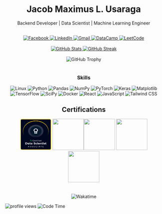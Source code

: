 <h1 align="center">Jacob Maximus L. Usaraga</h1>
<div align="center">
  <p>Backend Developer | Data Scientist | Machine Learning Engineer </p>
</div>
<br>

<div align="center">
  <a href="https://www.facebook.com/profile.php?id=100072172583649" target="_blank">
    <img src="https://img.shields.io/badge/Facebook-1877F2?style=for-the-badge&logo=facebook&logoColor=white" alt="Facebook"/>
  </a>
  <a href="https://www.linkedin.com/in/jacob-maximus-usaraga-00565b220/">
    <img src="https://img.shields.io/badge/LinkedIn-0077B5?style=for-the-badge&logo=linkedin&logoColor=white" alt="LinkedIn"/>
  </a>
  <a href="mailto:jlusaraga@up.edu.ph">
    <img src="https://img.shields.io/badge/Gmail-D14836?style=for-the-badge&logo=gmail&logoColor=white" alt="Gmail"/>
  </a>
  <a href="https://www.datacamp.com/portfolio/jlusaraga">
    <img src="https://img.shields.io/badge/Datacamp-05192D?style=for-the-badge&logo=datacamp&logoColor=03E860" alt="DataCamp"/>
  </a>
  <a href="https://leetcode.com/u/miniloda/">
    <img src="https://img.shields.io/badge/LeetCode-000000?style=for-the-badge&logo=LeetCode&logoColor=#d16c06" alt="LeetCode"/>
  </a>
</div>
<br>

<div align="center">
  <a href="https://github.com/anuraghazra/github-readme-stats">
    <img src="https://github-readme-stats.vercel.app/api?username=miniloda&show_icons=true&theme=tokyonight" width="400" alt="GitHub Stats"/>
  </a>
  <a href="https://github.com/anuraghazra/github-readme-stats">
    <img src="http://github-readme-streak-stats.herokuapp.com?user=miniloda&theme=dracula&hide_border=true" width="400" alt="GitHub Streak"/>
  </a>
</div>
<br>

<div align="center">
  <img src="https://github-profile-trophy.vercel.app/?username=miniloda&theme=tokyonight" alt="GitHub Trophy"/>
</div>
<br>

<h3 align="center">Skills</h3>
<div align="center">
  <img width="48" height="48" src="https://img.icons8.com/color/48/linux--v1.png" alt="Linux"/>
  <img width="48" height="48" src="https://img.icons8.com/color/48/python--v1.png" alt="Python"/>
  <img width="48" height="48" src="https://img.icons8.com/color/48/pandas.png" alt="Pandas"/>
  <img width="48" height="48" src="https://img.icons8.com/color/48/numpy.png" alt="NumPy"/>
  <img width="48" height="48" src="https://img.icons8.com/arcade/64/pytorch.png" alt="PyTorch"/> 
  <img width="48" height="48" src="https://img.icons8.com/material-rounded/48/000000/keras.png" alt="Keras"/>
  <img width="48" height="48" src="https://upload.wikimedia.org/wikipedia/commons/thumb/8/84/Matplotlib_icon.svg/180px-Matplotlib_icon.svg.png?20150311090915" alt="Matplotlib"/>
  <img width="48" height="48" src="https://upload.wikimedia.org/wikipedia/commons/thumb/2/2d/Tensorflow_logo.svg/115px-Tensorflow_logo.svg.png?20170429160244" alt="TensorFlow"/>
  <img width="48" height="48" src="https://upload.wikimedia.org/wikipedia/commons/thumb/b/b2/SCIPY_2.svg/512px-SCIPY_2.svg.png?20200904111722" alt="SciPy"/>
  <img width="48" height="48" src="https://img.icons8.com/fluency/48/docker.png" alt="Docker"/>
  <img width="48" height="48" src="https://img.icons8.com/plasticine/100/react.png" alt="React"/>
  <img width="48" height="48" src="https://img.icons8.com/color/48/javascript--v1.png" alt="JavaScript"/>
  <img width="48" height="48" src="https://upload.wikimedia.org/wikipedia/commons/thumb/d/d5/Tailwind_CSS_Logo.svg/512px-Tailwind_CSS_Logo.svg.png?20230715030042" alt="Tailwind CSS"/>
</div>

<div align="center">
  <h2>Certifications</h2>
    <a href = "https://www.datacamp.com/certificate/DSA0018043000738"><img src="https://github.com/miniloda/miniloda/blob/main/certs/DS_Associate.png?raw=true" width="100" alt="Certification" height="100"/></a>
    <a href = "https://www.datacamp.com/certificate/DS0022029704444"><img src="https://res.cloudinary.com/dyd911kmh/image/upload/v1717572707/Certification/Badges%202024/outline/DS_-_Badge_with_outline.png" width="100" height="100></a>
    <a href = "https://www.credly.com/badges/cde01a6e-2334-47c4-9887-a858c6bda255/public_url"><img src="https://images.credly.com/size/340x340/images/0da411a5-24e9-4991-9756-ca5f6073e7af/image.png" width = 100 height="100"></a>
    <a href = "https://www.credly.com/badges/08dec953-b935-4dbd-a045-896b0c6124e6/public_url"><img src="https://images.credly.com/size/340x340/images/efbdc0d6-b46e-4e3c-8cf8-2314d8a5b971/GCC_badge_python_1000x1000.png" width = 100 height="100"></a>
    <a href = "https://www.credly.com/badges/8c7ace84-fa85-4742-98e3-104d48b05263/public_url"><img src="https://images.credly.com/size/340x340/images/d41de2b7-cbc2-47ec-bcf1-ebecbe83872f/GCC_badge_DA_1000x1000.png" width = "100" height="100"></a>
</div>
<br><br>


<div align="center">
  <!--<img src="https://wakatime.com/share/@miniloda/a97b0ece-5cfa-4615-ad32-30c812e06813.svg" width="500" alt="Wakatime"/> --->
  <img src="https://leetcard.jacoblin.cool/miniloda?theme=dark,forest&ext=contest" width="500" alt="Wakatime"/>
</div>


![profile views](https://komarev.com/ghpvc/?username=miniloda)
![Code Time](https://wakatime.com/badge/user/f5331c0b-eb4e-443c-b006-aaadd1d3f780.svg)
